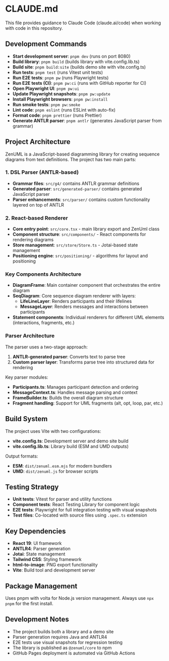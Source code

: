 # CLAUDE.md

This file provides guidance to Claude Code (claude.ai/code) when working with code in this repository.

## Development Commands

- **Start development server**: `pnpm dev` (runs on port 8080)
- **Build library**: `pnpm build` (builds library with vite.config.lib.ts)
- **Build site**: `pnpm build:site` (builds demo site with vite.config.ts)
- **Run tests**: `pnpm test` (runs Vitest unit tests)
- **Run E2E tests**: `pnpm pw` (runs Playwright tests)
- **Run E2E tests (CI)**: `pnpm pw:ci` (runs with GitHub reporter for CI)
- **Open Playwright UI**: `pnpm pw:ui`
- **Update Playwright snapshots**: `pnpm pw:update`
- **Install Playwright browsers**: `pnpm pw:install`
- **Run smoke tests**: `pnpm pw:smoke`
- **Lint code**: `pnpm eslint` (runs ESLint with auto-fix)
- **Format code**: `pnpm prettier` (runs Prettier)
- **Generate ANTLR parser**: `pnpm antlr` (generates JavaScript parser from grammar)

## Project Architecture

ZenUML is a JavaScript-based diagramming library for creating sequence diagrams from text definitions. The project has two main parts:

### 1. DSL Parser (ANTLR-based)

- **Grammar files**: `src/g4/` contains ANTLR grammar definitions
- **Generated parser**: `src/generated-parser/` contains generated JavaScript parser
- **Parser enhancements**: `src/parser/` contains custom functionality layered on top of ANTLR

### 2. React-based Renderer

- **Core entry point**: `src/core.tsx` - main library export and ZenUml class
- **Component structure**: `src/components/` - React components for rendering diagrams
- **Store management**: `src/store/Store.ts` - Jotai-based state management
- **Positioning engine**: `src/positioning/` - algorithms for layout and positioning

### Key Components Architecture

- **DiagramFrame**: Main container component that orchestrates the entire diagram
- **SeqDiagram**: Core sequence diagram renderer with layers:
  - **LifeLineLayer**: Renders participants and their lifelines
  - **MessageLayer**: Renders messages and interactions between participants
- **Statement components**: Individual renderers for different UML elements (interactions, fragments, etc.)

### Parser Architecture

The parser uses a two-stage approach:

1. **ANTLR-generated parser**: Converts text to parse tree
2. **Custom parser layer**: Transforms parse tree into structured data for rendering

Key parser modules:

- **Participants.ts**: Manages participant detection and ordering
- **MessageContext.ts**: Handles message parsing and context
- **FrameBuilder.ts**: Builds the overall diagram structure
- **Fragment handling**: Support for UML fragments (alt, opt, loop, par, etc.)

## Build System

The project uses Vite with two configurations:

- **vite.config.ts**: Development server and demo site build
- **vite.config.lib.ts**: Library build (ESM and UMD outputs)

Output formats:

- **ESM**: `dist/zenuml.esm.mjs` for modern bundlers
- **UMD**: `dist/zenuml.js` for browser scripts

## Testing Strategy

- **Unit tests**: Vitest for parser and utility functions
- **Component tests**: React Testing Library for component logic
- **E2E tests**: Playwright for full integration testing with visual snapshots
- **Test files**: Co-located with source files using `.spec.ts` extension

## Key Dependencies

- **React 19**: UI framework
- **ANTLR4**: Parser generation
- **Jotai**: State management
- **Tailwind CSS**: Styling framework
- **html-to-image**: PNG export functionality
- **Vite**: Build tool and development server

## Package Management

Uses pnpm with volta for Node.js version management. Always use `npx pnpm` for the first install.

## Development Notes

- The project builds both a library and a demo site
- Parser generation requires Java and ANTLR4
- E2E tests use visual snapshots for regression testing
- The library is published as `@zenuml/core` to npm
- GitHub Pages deployment is automated via GitHub Actions
